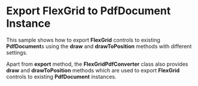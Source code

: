 Export FlexGrid to PdfDocument Instance
=======================================

This sample shows how to export **FlexGrid** controls to existing **PdfDocument**s
using the **draw** and **drawToPosition** methods with different settings.

Apart from **export** method, the **FlexGridPdfConverter** class also provides 
**draw** and **drawToPosition** methods which are used to export **FlexGrid**
controls to existing **PdfDocument** instances.